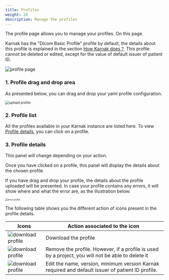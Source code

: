 ```yaml
---
title: Profiles
weight: 20
description: Manage the profiles
---
```


The profile page allows you to manage your profiles. On this page.

Karnak has the "Dicom Basic Profile" profile by default, the details about this profile is explained in the section [How Karnak does ?](../profiles/rules.en). This profile cannot be deleted or edited, except for the value of default issuer of patient ID. 

![profile page](/userguide/profile_main.png)

### 1. Profile drag and drop area

As presented below, you can drag and drop your yaml profile configuration.

<img src="/userguide/profile_upload.gif" alt="upload profile" style="zoom:75%;" />

### 2. Profile list

All the profiles available in your Karnak instance are listed here. To view [Profile details](#profile-details), you can click on a profile.

### 3. Profile details

This panel will change depending on your action.

Once you have clicked on a profile, this panel will display the details about the chosen profile.

If you have drag and drop your profile, the details about the profile uploaded will be presented. In case your profile contains any errors, it will show where and what the error are, as the illustration below.

<img src="/userguide/profile_error.png" alt="error profile" style="zoom:50%;" />

The following table shows you the different action of icons present in the profile details.

| Icons                                                | Action associated to the icon                                                                     |
|------------------------------------------------------|---------------------------------------------------------------------------------------------------|
| ![download profile](/userguide/profile_download.png) | Download the profile                                                                              |
| ![download profile](/userguide/profile_delete.png)   | Remove the profile. However, if a profile is used by a project, you will not be able to delete it |
| ![download profile](/userguide/profile_edit.png)     | Edit the name, version, minimum version Karnak required and default issuer of patient ID profile. |